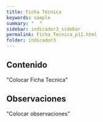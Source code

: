 ```yaml
---
title: Ficha Técnica
keywords: sample
summary: "  "
sidebar: indicador3_sidebar
permalink: Ficha_Tecnica_p11.html
folder: indicador3
---
```


## Contenido

"Colocar Ficha Tecnica"

## Observaciones

"Colocar observaciones"


